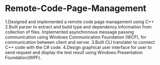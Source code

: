 # Remote-Code-Page-Management
1.Designed and implemented a remote code page management using C++ 
2.Built parser to extract and build type and dependency information from collection of files. Implemented asynchronous message passing communication using Windows Communication Foundation (WCF), for communication between client and server. 
3.Built CLI translater to connect C++ code with the C# code. 
4.Design graphical user interface for user to send request and display the test result using Windows Presentation Foundation(WPF).
